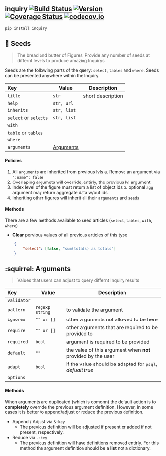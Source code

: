 inquiry [![Build Status](https://secure.travis-ci.org/stevepeak/inquiry.png)](http://travis-ci.org/stevepeak/inquiry) [![Version](https://pypip.in/v/inquiry/badge.png)](https://github.com/stevepeak/inquiry) [![Coverage Status](https://coveralls.io/repos/stevepeak/inquiry/badge.png)](https://coveralls.io/r/stevepeak/inquiry) [![codecov.io](https://codecov.io/stevepeak/inquiry.png)](https://codecov.io/stevepeak/inquiry)
-------

`pip install inquiry`


## :seedling: Seeds

> The bread and butter of Figures. Provide any number of seeds at differnt levels to produce amazing Inquirys

Seeds are the following parts of the query: ``select``, ``tables`` and ``where``.
Seeds can be presented anywhere within the Inquiry.


| Key                     | Value                            | Description         |
| :---------------------- | --------------                   | ------------------- |
| `title`                 | `str`                            | short description   |
| `help`                  | `str, url`                       |                     |
| `inherits`              | `str, list`                      |                     |
| `select` or `selects`   | `str, list`                      |                     |
| `with`                  |                                  |                     |
| `table` or `tables`     |                                  |                     |
| `where`                 |                                  |                     |
| `arguments`             | [Arguments](#squirrel-arguments) |                     |


#### Policies

1. All ``arguments`` are inherited from previous lvls
  a. Remove an argument via ``":name": false``
2. Overlaping argumets will override, entirly, the previous lvl argument
3. Index level of the figure must return a list of object ids
  b. optional ``agg`` argument may return aggregate data w/out ids
4. Inheriting other figures will inherit all their ``arguments`` and ``seeds``

#### Methods

There are a few methods available to seed articles (`select`, `tables`, `with`, `where`)

- **Clear** pervious values of all previous articles of this type
```json
    { 
        "select": [false, "sum(totals) as totals"]
    }
```


## :squirrel: Arguments

> Values that users can adjust to query differnt Inquiry results

| Key                     | Value             | Description                                                  |
| :---------------------- | --------------    | -------------------                                          |
| `validator`             |                   |                                                              |
| `pattern`               | ``regexp string`` | to validate the argument                                     |
| `ignores`               | ``"" or []``      | other arguments not allowed to be here                       |
| `require`               | ``"" or []``      | other arguments that are required to be provided to          |
| `required`              | ``bool``          | argument is required to be provided                          |
| `default`               | ``""``            | the value of this argument when **not** provided by the user |
| `adapt`                 | ``bool``          | if the value should be adapted for ``psql``, *defualt true*  |
| `options`               |                   |                                                              |


#### Methods

When arguments are duplicated (which is comonn) the default action is
to **completely** override the previous argument definition. However,
in some cases it is better to append/adjust or reduce the previous
definition.

- Append / Adjust via ``&:key``
  - The previous definition will be adjusted if present or added if not present, respectively.
- Reduce via ``-:key``
  - The previous definition will have definitions removed entirly.
      For this method the argument definition should be a **list** not a dictionary.
